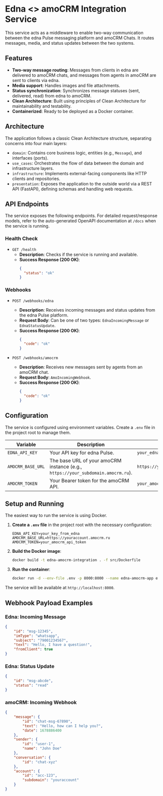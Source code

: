 # Edna <> amoCRM Integration Service

This service acts as a middleware to enable two-way communication between the edna Pulse messaging platform and amoCRM Chats. It routes messages, media, and status updates between the two systems.

## Features

- **Two-way message routing**: Messages from clients in edna are delivered to amoCRM chats, and messages from agents in amoCRM are sent to clients via edna.
- **Media support**: Handles images and file attachments.
- **Status synchronization**: Synchronizes message statuses (sent, delivered, read) from edna to amoCRM.
- **Clean Architecture**: Built using principles of Clean Architecture for maintainability and testability.
- **Containerized**: Ready to be deployed as a Docker container.

## Architecture

The application follows a classic Clean Architecture structure, separating concerns into four main layers:

- `domain`: Contains core business logic, entities (e.g., `Message`), and interfaces (ports).
- `use_cases`: Orchestrates the flow of data between the domain and infrastructure layers.
- `infrastructure`: Implements external-facing components like HTTP clients and repositories.
- `presentation`: Exposes the application to the outside world via a REST API (FastAPI), defining schemas and handling web requests.

## API Endpoints

The service exposes the following endpoints. For detailed request/response models, refer to the auto-generated OpenAPI documentation at `/docs` when the service is running.

### Health Check

- `GET /health`
  - **Description**: Checks if the service is running and available.
  - **Success Response (200 OK)**:
    ```json
    {
      "status": "ok"
    }
    ```

### Webhooks

- `POST /webhooks/edna`
  - **Description**: Receives incoming messages and status updates from the edna Pulse platform.
  - **Request Body**: Can be one of two types: `EdnaIncomingMessage` or `EdnaStatusUpdate`.
  - **Success Response (200 OK)**:
    ```json
    {
      "code": "ok"
    }
    ```

- `POST /webhooks/amocrm`
  - **Description**: Receives new messages sent by agents from an amoCRM chat.
  - **Request Body**: `AmoIncomingWebhook`.
  - **Success Response (200 OK)**:
    ```json
    {
      "code": "ok"
    }
    ```

## Configuration

The service is configured using environment variables. Create a `.env` file in the project root to manage them.

| Variable | Description | Default Value |
| --- | --- | --- |
| `EDNA_API_KEY` | Your API key for edna Pulse. | `your_edna_api_key` |
| `AMOCRM_BASE_URL` | The base URL of your amoCRM instance (e.g., `https://your_subdomain.amocrm.ru`). | `https://your_subdomain.amocrm.ru` |
| `AMOCRM_TOKEN` | Your Bearer token for the amoCRM API. | `your_amocrm_token` |

## Setup and Running

The easiest way to run the service is using Docker.

1.  **Create a `.env` file** in the project root with the necessary configuration:
    ```env
    EDNA_API_KEY=your_key_from_edna
    AMOCRM_BASE_URL=https://youraccount.amocrm.ru
    AMOCRM_TOKEN=your_amocrm_api_token
    ```

2.  **Build the Docker image**:
    ```bash
    docker build -t edna-amocrm-integration . -f src/Dockerfile
    ```

3.  **Run the container**:
    ```bash
    docker run -d --env-file .env -p 8000:8000 --name edna-amocrm-app edna-amocrm-integration
    ```
The service will be available at `http://localhost:8000`.

## Webhook Payload Examples

### Edna: Incoming Message

```json
{
    "id": "msg-12345",
    "imType": "whatsapp",
    "subject": "79001234567",
    "text": "Hello, I have a question!",
    "fromClient": true
}
```

### Edna: Status Update

```json
{
    "id": "msg-abcde",
    "status": "read"
}
```

### amoCRM: Incoming Webhook

```json
{
    "message": {
        "id": "chat-msg-67890",
        "text": "Hello, how can I help you?",
        "date": 1678886400
    },
    "sender": {
        "id": "user-1",
        "name": "John Doe"
    },
    "conversation": {
        "id": "chat-xyz"
    },
    "account": {
        "id": "acc-123",
        "subdomain": "youraccount"
    }
}
```
